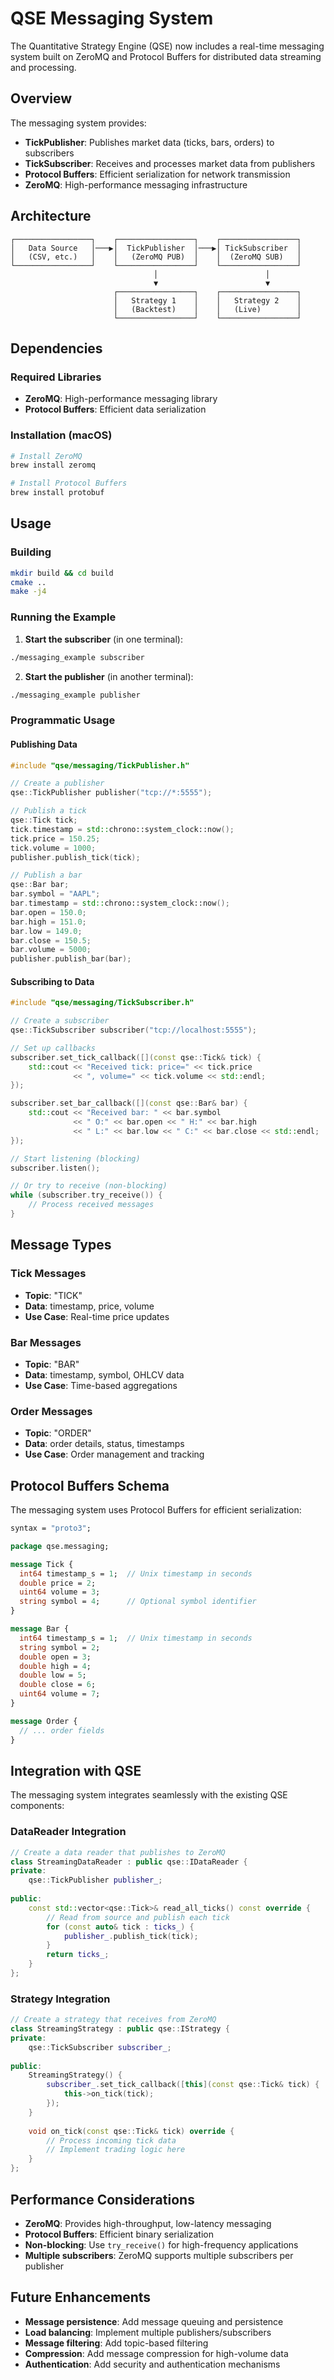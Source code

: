 # QSE Messaging System

The Quantitative Strategy Engine (QSE) now includes a real-time messaging system built on ZeroMQ and Protocol Buffers for distributed data streaming and processing.

## Overview

The messaging system provides:
- **TickPublisher**: Publishes market data (ticks, bars, orders) to subscribers
- **TickSubscriber**: Receives and processes market data from publishers
- **Protocol Buffers**: Efficient serialization for network transmission
- **ZeroMQ**: High-performance messaging infrastructure

## Architecture

```
┌─────────────────┐    ┌─────────────────┐    ┌─────────────────┐
│   Data Source   │───▶│  TickPublisher  │───▶│ TickSubscriber  │
│   (CSV, etc.)   │    │   (ZeroMQ PUB)  │    │  (ZeroMQ SUB)   │
└─────────────────┘    └─────────────────┘    └─────────────────┘
                                │                        │
                                ▼                        ▼
                       ┌─────────────────┐    ┌─────────────────┐
                       │   Strategy 1    │    │   Strategy 2    │
                       │   (Backtest)    │    │   (Live)        │
                       └─────────────────┘    └─────────────────┘
```

## Dependencies

### Required Libraries
- **ZeroMQ**: High-performance messaging library
- **Protocol Buffers**: Efficient data serialization

### Installation (macOS)
```bash
# Install ZeroMQ
brew install zeromq

# Install Protocol Buffers
brew install protobuf
```

## Usage

### Building
```bash
mkdir build && cd build
cmake ..
make -j4
```

### Running the Example

1. **Start the subscriber** (in one terminal):
```bash
./messaging_example subscriber
```

2. **Start the publisher** (in another terminal):
```bash
./messaging_example publisher
```

### Programmatic Usage

#### Publishing Data
```cpp
#include "qse/messaging/TickPublisher.h"

// Create a publisher
qse::TickPublisher publisher("tcp://*:5555");

// Publish a tick
qse::Tick tick;
tick.timestamp = std::chrono::system_clock::now();
tick.price = 150.25;
tick.volume = 1000;
publisher.publish_tick(tick);

// Publish a bar
qse::Bar bar;
bar.symbol = "AAPL";
bar.timestamp = std::chrono::system_clock::now();
bar.open = 150.0;
bar.high = 151.0;
bar.low = 149.0;
bar.close = 150.5;
bar.volume = 5000;
publisher.publish_bar(bar);
```

#### Subscribing to Data
```cpp
#include "qse/messaging/TickSubscriber.h"

// Create a subscriber
qse::TickSubscriber subscriber("tcp://localhost:5555");

// Set up callbacks
subscriber.set_tick_callback([](const qse::Tick& tick) {
    std::cout << "Received tick: price=" << tick.price 
              << ", volume=" << tick.volume << std::endl;
});

subscriber.set_bar_callback([](const qse::Bar& bar) {
    std::cout << "Received bar: " << bar.symbol 
              << " O:" << bar.open << " H:" << bar.high 
              << " L:" << bar.low << " C:" << bar.close << std::endl;
});

// Start listening (blocking)
subscriber.listen();

// Or try to receive (non-blocking)
while (subscriber.try_receive()) {
    // Process received messages
}
```

## Message Types

### Tick Messages
- **Topic**: "TICK"
- **Data**: timestamp, price, volume
- **Use Case**: Real-time price updates

### Bar Messages
- **Topic**: "BAR"
- **Data**: timestamp, symbol, OHLCV data
- **Use Case**: Time-based aggregations

### Order Messages
- **Topic**: "ORDER"
- **Data**: order details, status, timestamps
- **Use Case**: Order management and tracking

## Protocol Buffers Schema

The messaging system uses Protocol Buffers for efficient serialization:

```protobuf
syntax = "proto3";

package qse.messaging;

message Tick {
  int64 timestamp_s = 1;  // Unix timestamp in seconds
  double price = 2;
  uint64 volume = 3;
  string symbol = 4;      // Optional symbol identifier
}

message Bar {
  int64 timestamp_s = 1;  // Unix timestamp in seconds
  string symbol = 2;
  double open = 3;
  double high = 4;
  double low = 5;
  double close = 6;
  uint64 volume = 7;
}

message Order {
  // ... order fields
}
```

## Integration with QSE

The messaging system integrates seamlessly with the existing QSE components:

### DataReader Integration
```cpp
// Create a data reader that publishes to ZeroMQ
class StreamingDataReader : public qse::IDataReader {
private:
    qse::TickPublisher publisher_;
    
public:
    const std::vector<qse::Tick>& read_all_ticks() const override {
        // Read from source and publish each tick
        for (const auto& tick : ticks_) {
            publisher_.publish_tick(tick);
        }
        return ticks_;
    }
};
```

### Strategy Integration
```cpp
// Create a strategy that receives from ZeroMQ
class StreamingStrategy : public qse::IStrategy {
private:
    qse::TickSubscriber subscriber_;
    
public:
    StreamingStrategy() {
        subscriber_.set_tick_callback([this](const qse::Tick& tick) {
            this->on_tick(tick);
        });
    }
    
    void on_tick(const qse::Tick& tick) override {
        // Process incoming tick data
        // Implement trading logic here
    }
};
```

## Performance Considerations

- **ZeroMQ**: Provides high-throughput, low-latency messaging
- **Protocol Buffers**: Efficient binary serialization
- **Non-blocking**: Use `try_receive()` for high-frequency applications
- **Multiple subscribers**: ZeroMQ supports multiple subscribers per publisher

## Future Enhancements

- **Message persistence**: Add message queuing and persistence
- **Load balancing**: Implement multiple publishers/subscribers
- **Message filtering**: Add topic-based filtering
- **Compression**: Add message compression for high-volume data
- **Authentication**: Add security and authentication mechanisms 